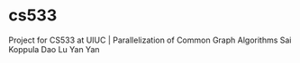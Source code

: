 # cs533
Project for CS533 at UIUC | Parallelization of Common Graph Algorithms
Sai Koppula
Dao Lu
Yan Yan
